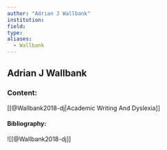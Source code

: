 ```yaml
---
author: "Adrian J Wallbank"
institution:
field:
type:
aliases:
  - Wallbank
---
```


## Adrian J Wallbank

### Content:
[[@Wallbank2018-dj|Academic Writing And Dyslexia]]

#### Bibliography:

![[@Wallbank2018-dj]]